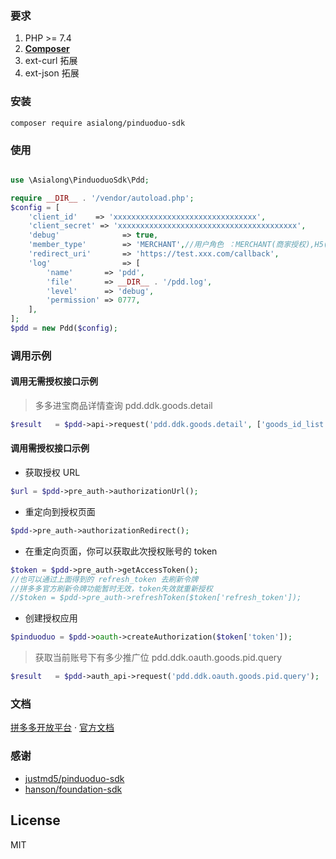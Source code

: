 ### 要求
1. PHP >= 7.4
2. **[Composer](https://getcomposer.org/)**
3. ext-curl 拓展
4. ext-json 拓展

### 安装

`composer require asialong/pinduoduo-sdk`

### 使用

```php

use \Asialong\PinduoduoSdk\Pdd;

require __DIR__ . '/vendor/autoload.php';
$config = [
    'client_id'    => 'xxxxxxxxxxxxxxxxxxxxxxxxxxxxxxxx',
    'client_secret' => 'xxxxxxxxxxxxxxxxxxxxxxxxxxxxxxxxxxxxxxxx',
    'debug'              => true,
    'member_type'        => 'MERCHANT',//用户角色 ：MERCHANT(商家授权),H5(移动端),多多客(JINBAO),
    'redirect_uri'       => 'https://test.xxx.com/callback',
    'log'                => [
        'name'       => 'pdd',
        'file'       => __DIR__ . '/pdd.log',
        'level'      => 'debug',
        'permission' => 0777,
    ],
];
$pdd = new Pdd($config);

```
### 调用示例


#### 调用无需授权接口示例
> 多多进宝商品详情查询 pdd.ddk.goods.detail
```php
$result   = $pdd->api->request('pdd.ddk.goods.detail', ['goods_id_list' => ['395581006']]);

```
#### 调用需授权接口示例

* 获取授权 URL
```php
$url = $pdd->pre_auth->authorizationUrl();
```
* 重定向到授权页面
```php
$pdd->pre_auth->authorizationRedirect();
```
* 在重定向页面，你可以获取此次授权账号的 token
```php
$token = $pdd->pre_auth->getAccessToken();
//也可以通过上面得到的 refresh_token 去刷新令牌
//拼多多官方刷新令牌功能暂时无效，token失效就重新授权
//$token = $pdd->pre_auth->refreshToken($token['refresh_token']);
```
* 创建授权应用
```php
$pinduoduo = $pdd->oauth->createAuthorization($token['token']);
```
> 获取当前账号下有多少推广位 pdd.ddk.oauth.goods.pid.query
```php
$result   = $pdd->auth_api->request('pdd.ddk.oauth.goods.pid.query');
```
### 文档
[拼多多开放平台](http://open.pinduoduo.com/)  · [官方文档](http://open.pinduoduo.com/#/apidocument)


### 感谢

-  [justmd5/pinduoduo-sdk](https://github.com/justmd5/pinduoduo-sdk)
-  [hanson/foundation-sdk](https://github.com/Hanson/foundation-sdk)

## License

MIT
